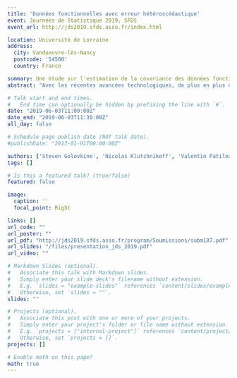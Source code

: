```yaml
---
title: 'Données fonctionnelles avec erreur hétéroscédastique'
event: Journées de Statistique 2019, SFDS
event_url: http://jds2019.sfds.asso.fr/index.html

location: Université de Lorraine
address:
  city: Vandoeuvre-lès-Nancy
  postcode: '54500'
  country: France

summary: Une étude sur l'estimation de la covariance des données fonctionnelles dans le cadre de bruit hétéroscédastique.
abstract: "Avec les récentes avancées technologiques, de plus en plus d’objets sont équipés de capteurs leur permettant, par exemple, de connaître la position d’autres objets dans son environnement. Ces capteurs fournissent un grand nombre de signaux pouvant être modélisés comme des données fonctionnelles multivariées entachées d’un bruit. Dans ce travail, nous supposons que ces données sont enregistrées avec un bruit hétéroscédastique d’échelle inconnue. Nous nous intéressons donc à l’estimation adaptatif du signal."

# Talk start and end times.
#   End time can optionally be hidden by prefixing the line with `#`.
date: "2019-06-03T11:00:00Z"
date_end: "2019-06-03T11:30:00Z"
all_day: false

# Schedule page publish date (NOT talk date).
#publishDate: "2017-01-01T00:00:00Z"

authors: ['Steven Golovkine', 'Nicolas Klutchnikoff', 'Valentin Patilea']
tags: []

# Is this a featured talk? (true/false)
featured: false

image:
  caption: ''
  focal_point: Right

links: []
url_code: ""
url_poster: ""
url_pdf: "http://jds2019.sfds.asso.fr/program/Soumissions/subm187.pdf"
url_slides: "/files/presentation_jds_2019.pdf"
url_video: ""

# Markdown Slides (optional).
#   Associate this talk with Markdown slides.
#   Simply enter your slide deck's filename without extension.
#   E.g. `slides = "example-slides"` references `content/slides/example-slides.md`.
#   Otherwise, set `slides = ""`.
slides: ""

# Projects (optional).
#   Associate this post with one or more of your projects.
#   Simply enter your project's folder or file name without extension.
#   E.g. `projects = ["internal-project"]` references `content/project/deep-learning/index.md`.
#   Otherwise, set `projects = []`.
projects: []

# Enable math on this page?
math: true
---
```

